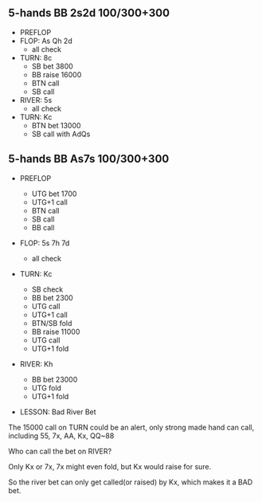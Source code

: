 ## 5-hands BB 2s2d 100/300+300
* PREFLOP
* FLOP: As Qh 2d
  * all check
* TURN: 8c
  * SB bet 3800
  * BB raise 16000
  * BTN call
  * SB call
* RIVER: 5s
  * all check
* TURN: Kc
  * BTN bet 13000
  * SB call with AdQs

## 5-hands BB As7s 100/300+300
* PREFLOP
  * UTG bet 1700
  * UTG+1 call
  * BTN call
  * SB call
  * BB call
* FLOP: 5s 7h 7d
  * all check
* TURN: Kc
  * SB check
  * BB bet 2300
  * UTG call
  * UTG+1 call
  * BTN/SB fold
  * BB raise 11000
  * UTG call
  * UTG+1 fold
* RIVER: Kh
  * BB bet 23000
  * UTG fold
  * UTG+1 fold

* LESSON: Bad River Bet

The 15000 call on TURN could be an alert, only strong made hand can call, including 55, 7x, AA, Kx, QQ~88

Who can call the bet on RIVER?

Only Kx or 7x, 7x might even fold, but Kx would raise for sure.

So the river bet can only get called(or raised) by Kx, which makes it a BAD bet.

